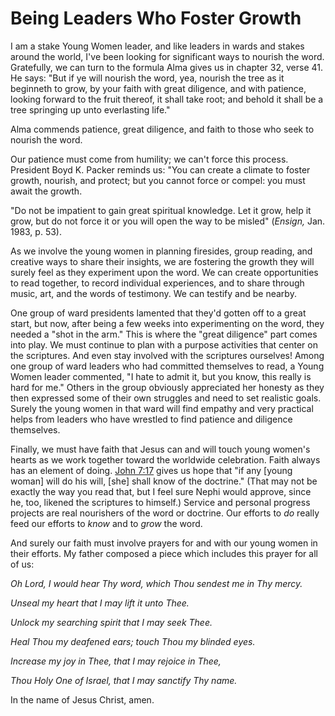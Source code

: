 # Being Leaders Who Foster Growth

I am a stake Young Women leader, and like leaders in wards and stakes around
the world, I've been looking for significant ways to nourish the word.
Gratefully, we can turn to the formula Alma gives us in chapter 32, verse 41.
He says: "But if ye will nourish the word, yea, nourish the tree as it
beginneth to grow, by your faith with great diligence, and with patience,
looking forward to the fruit thereof, it shall take root; and behold it shall
be a tree springing up unto everlasting life."

Alma commends patience, great diligence, and faith to those who seek to
nourish the word.

Our patience must come from humility; we can't force this process. President
Boyd K. Packer reminds us: "You can create a climate to foster growth,
nourish, and protect; but you cannot force or compel: you must await the
growth.

"Do not be impatient to gain great spiritual knowledge. Let it grow, help it
grow, but do not force it or you will open the way to be misled" (_Ensign,_
Jan. 1983, p. 53).

As we involve the young women in planning firesides, group reading, and
creative ways to share their insights, we are fostering the growth they will
surely feel as they experiment upon the word. We can create opportunities to
read together, to record individual experiences, and to share through music,
art, and the words of testimony. We can testify and be nearby.

One group of ward presidents lamented that they'd gotten off to a great start,
but now, after being a few weeks into experimenting on the word, they needed a
"shot in the arm." This is where the "great diligence" part comes into play.
We must continue to plan with a purpose activities that center on the
scriptures. And even stay involved with the scriptures ourselves! Among one
group of ward leaders who had committed themselves to read, a Young Women
leader commented, "I hate to admit it, but you know, this really is hard for
me." Others in the group obviously appreciated her honesty as they then
expressed some of their own struggles and need to set realistic goals. Surely
the young women in that ward will find empathy and very practical helps from
leaders who have wrestled to find patience and diligence themselves.

Finally, we must have faith that Jesus can and will touch young women's hearts
as we work together toward the worldwide celebration. Faith always has an
element of doing. [John
7:17](https://www.lds.org/scriptures/nt/john/7.17?lang=eng#16) gives us hope
that "if any [young woman] will do his will, [she] shall know of the
doctrine." (That may not be exactly the way you read that, but I feel sure
Nephi would approve, since he, too, likened the scriptures to himself.)
Service and personal progress projects are real nourishers of the word or
doctrine. Our efforts to _do_ really feed our efforts to _know_ and to _grow_
the word.

And surely our faith must involve prayers for and with our young women in
their efforts. My father composed a piece which includes this prayer for all
of us:

_Oh Lord, I would hear Thy word, which Thou sendest me in Thy mercy._

_Unseal my heart that I may lift it unto Thee._

_Unlock my searching spirit that I may seek Thee._

_Heal Thou my deafened ears; touch Thou my blinded eyes._

_Increase my joy in Thee, that I may rejoice in Thee,_

_Thou Holy One of Israel, that I may sanctify Thy name._

In the name of Jesus Christ, amen.

